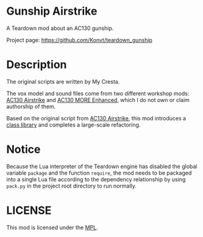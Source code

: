 # Gunship Airstrike
A Teardown mod about an AC130 gunship.

Project page: https://github.com/Konvt/teardown_gunship

# Description
The original scripts are written by My Cresta.

The vox model and sound files come from two different workshop mods: [AC130 Airstrike][1] and [AC130 MORE Enhanced][2], which I do not own or claim authorship of them.

Based on the original script from [AC130 Airstrike][1], this mod introduces a [class library](https://github.com/Konvt/lurti) and completes a large-scale refactoring.

# Notice
Because the Lua interpreter of the Teardown engine has disabled the global variable `package` and the function `require`, the mod needs to be packaged into a single Lua file according to the dependency relationship by using `pack.py` in the project root directory to run normally.

# LICENSE
This mod is licensed under the [MPL](./LICENSE).

[1]: https://steamcommunity.com/sharedfiles/filedetails/?id=2401575709
[2]: https://steamcommunity.com/sharedfiles/filedetails/?id=2915027055
